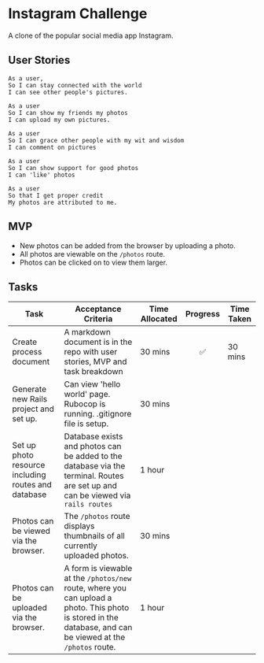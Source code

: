 # Instagram Challenge
A clone of the popular social media app Instagram.

## User Stories
```
As a user,
So I can stay connected with the world
I can see other people's pictures.

As a user
So I can show my friends my photos
I can upload my own pictures.

As a user
So I can grace other people with my wit and wisdom
I can comment on pictures

As a user
So I can show support for good photos
I can 'like' photos

As a user
So that I get proper credit
My photos are attributed to me.
```
## MVP
* New photos can be added from the browser by uploading a photo.
* All photos are viewable on the `/photos` route.
* Photos can be clicked on to view them larger.

## Tasks
|Task|Acceptance Criteria|Time Allocated|Progress|Time Taken|
|---|---|---|:-:|---|
|Create process document|A markdown document is in the repo with user stories, MVP and task breakdown|30 mins|✅|30 mins   |
|Generate new Rails project and set up.|Can view 'hello world' page. Rubocop is running. .gitignore file is setup.|30 mins|
|Set up photo resource including routes and database|Database exists and photos can be added to the database via the terminal. Routes are set up and can be viewed via `rails routes`|1 hour|
|Photos can be viewed via the browser.|The `/photos` route displays thumbnails of all currently uploaded photos.|30 mins
|Photos can be uploaded via the browser.|A form is viewable at the `/photos/new` route, where you can upload a photo. This photo is stored in the database, and can be viewed at the `/photos` route.|1 hour|
